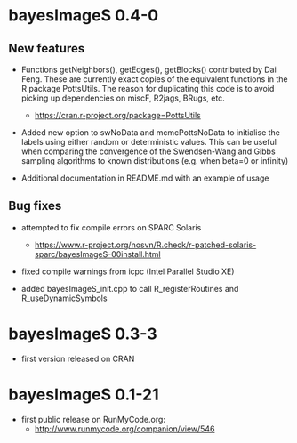 
# bayesImageS 0.4-0

## New features

* Functions getNeighbors(), getEdges(), getBlocks() contributed by Dai Feng. These are currently exact copies of the equivalent functions in the R package PottsUtils. The reason for duplicating this code is to avoid picking up dependencies on miscF, R2jags, BRugs, etc.
    + https://cran.r-project.org/package=PottsUtils

* Added new option to swNoData and mcmcPottsNoData to initialise the labels using either random or deterministic values. This can be useful when comparing the convergence of the Swendsen-Wang and Gibbs sampling algorithms to known distributions (e.g. when beta=0 or infinity)

* Additional documentation in README.md with an example of usage

## Bug fixes

* attempted to fix compile errors on SPARC Solaris
    + https://www.r-project.org/nosvn/R.check/r-patched-solaris-sparc/bayesImageS-00install.html

* fixed compile warnings from icpc (Intel Parallel Studio XE)

* added bayesImageS_init.cpp to call R_registerRoutines and R_useDynamicSymbols

# bayesImageS 0.3-3

* first version released on CRAN

# bayesImageS 0.1-21

* first public release on RunMyCode.org:
    + http://www.runmycode.org/companion/view/546